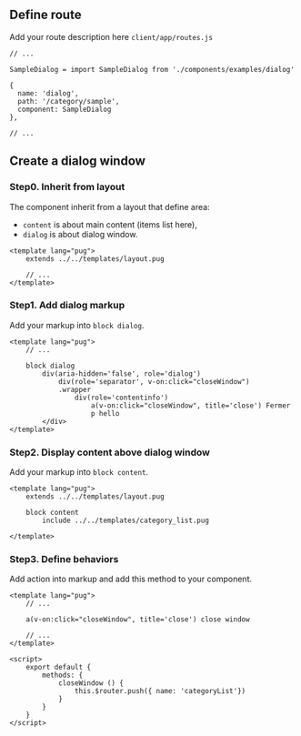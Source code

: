 ## Define route

Add your route description here `client/app/routes.js`

```
// ...

SampleDialog = import SampleDialog from './components/examples/dialog'

{
  name: 'dialog',
  path: '/category/sample',
  component: SampleDialog
},

// ...
```

## Create a dialog window


### Step0. Inherit from layout

The component inherit from a layout that define area:
 - `content` is about main content (items list here),
 - `dialog` is about dialog window.
````
<template lang="pug">
    extends ../../templates/layout.pug

    // ...
</template>
````

### Step1. Add dialog markup
Add your markup into `block dialog`.
````
<template lang="pug">
    // ...

    block dialog
        div(aria-hidden='false', role='dialog')
            div(role='separator', v-on:click="closeWindow")
            .wrapper
                div(role='contentinfo')
                    a(v-on:click="closeWindow", title='close') Fermer
                    p hello
        </div>
</template>
````

### Step2. Display content above dialog window
Add your markup into `block content`.

````
<template lang="pug">
    extends ../../templates/layout.pug

    block content
        include ../../templates/category_list.pug

</template>
````

### Step3. Define behaviors
Add action into markup and add this method to your component.
````
<template lang="pug">
    // ...

    a(v-on:click="closeWindow", title='close') close window

    // ...
</template>

<script>
    export default {
        methods: {
            closeWindow () {
                this.$router.push({ name: 'categoryList'})
            }
        }
    }
</script>
````
